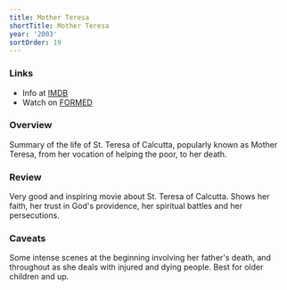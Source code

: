 ```yaml
---
title: Mother Teresa
shortTitle: Mother Teresa
year: '2003'
sortOrder: 19
---
```


### Links

* Info at [IMDB](https://www.imdb.com/title/tt0375986/)
* Watch on [FORMED](https://watch.formed.org/mother-teresa-1)

### Overview

Summary of the life of St. Teresa of Calcutta, popularly known as Mother Teresa, from her vocation of helping the poor, to her death.

### Review

Very good and inspiring movie about St. Teresa of Calcutta. Shows her faith, her trust in God's providence, her spiritual battles and her persecutions.

### Caveats

Some intense scenes at the beginning involving her father's death, and throughout as she deals with injured and dying people. Best for older children and up.
